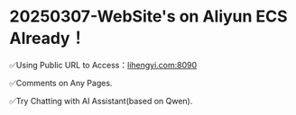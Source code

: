 20250307-WebSite's on Aliyun ECS Already！
===

✅Using Public URL to Access：[lihengyi.com:8090](http://lihengyi.com:8090/)

✅Comments on Any Pages.

✅Try Chatting with AI Assistant(based on Qwen).
